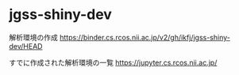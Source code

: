 # jgss-shiny-dev

解析環境の作成
https://binder.cs.rcos.nii.ac.jp/v2/gh/ikfj/jgss-shiny-dev/HEAD

すでに作成された解析環境の一覧
https://jupyter.cs.rcos.nii.ac.jp/
